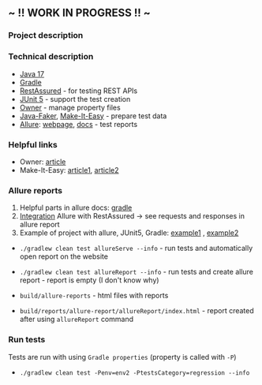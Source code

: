 ## ~ !! WORK IN PROGRESS !! ~

### Project description

### Technical description

- [Java 17](https://openjdk.java.net/projects/jdk/17/)
- [Gradle](https://docs.gradle.org/current/userguide/userguide.html)
- [RestAssured](https://rest-assured.io/) - for testing REST APIs
- [JUnit 5](https://junit.org/junit5/docs/current/user-guide/) - support the test creation
- [Owner](http://owner.aeonbits.org/docs/usage/) - manage property files
- [Java-Faker](https://github.com/DiUS/java-faker), [Make-It-Easy](https://github.com/npryce/make-it-easy) - prepare test data
- [Allure](https://github.com/allure-framework): [webpage](http://allure.qatools.ru/), [docs](https://docs.qameta.io/allure/) - test reports

### Helpful links

- Owner: [article](http://www.eliasnogueira.com/easily-manage-properties-files-in-java-with-owner)
- Make-It-Easy: [article1](http://www.natpryce.com/articles/000769.html), [article2](https://softwareskill.pl/test-data-builder-java)

### Allure reports
1. Helpful parts in allure docs: [gradle](https://docs.qameta.io/allure/#_gradle_5)
2. [Integration](https://volkanozdamar.com/Integrate-Rest-Assured-and-Allure/) Allure with RestAssured -> see requests and responses in allure report
3. Example of project with allure, JUnit5, Gradle: [example1](https://github.com/allure-examples/allure-junit5-gradle) , [example2](https://github.com/allure-examples/allure-examples/tree/master/allure-junit5)

* `./gradlew clean test allureServe --info` - run tests and automatically open report on the website
* `./gradlew clean test allureReport --info` - run tests and create allure report - report is empty (I don't know why)

* `build/allure-reports` - html files with reports
* `build/reports/allure-report/allureReport/index.html` - report created after using `allureReport` command

### Run tests

Tests are run with using `Gradle properties` (property is called with `-P`)
* `./gradlew clean test -Penv=env2 -PtestsCategory=regression --info`
